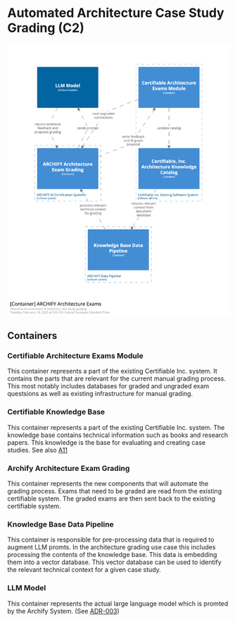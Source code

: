 # Automated Architecture Case Study Grading (C2)

![Container diagram](./Container-Architecture-Grading.png)

## Containers

### Certifiable Architecture Exams Module

This container represents a part of the existing Certifiable Inc. system. 
It contains the parts that are relevant for the current manual grading process. 
This most notably includes databases for graded and ungraded exam questsions 
as well as existing infrastructure for manual grading. 

### Certifiable Knowledge Base

This container represents a part of the existing Certifiable Inc. system. 
The knowledge base contains technical information such as books and research papers. 
This knowledge is the base for evaluating and creating case studies. 
See also [A11](/assets/adr/ADR-011-data-aggregation-for-rag.md)

### Archify Architecture Exam Grading

This container represents the new components that will automate the grading process. 
Exams that need to be graded are read from the existing certifiable system. 
The graded exams are then sent back to the existing certifiable system. 

### Knowledge Base Data Pipeline

This container is responsible for pre-processing data that is required to augment LLM promts. 
In the architecture grading use case this includes processing the contents of the knowledge base. 
This data is embedding them into a vector database.
This vector database can be used to identify the relevant technical context for a given case study. 

### LLM Model

This container represents the actual large language model which is promted by the Archify System. (See [ADR-003](/assets/adr/ADR-003-model.md))

